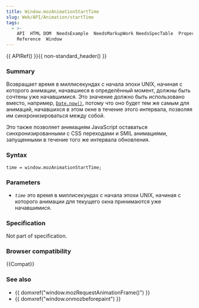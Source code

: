 ```yaml
---
title: Window.mozAnimationStartTime
slug: Web/API/Animation/startTime
tags:
  - >-
    API  HTML DOM  NeedsExample  NeedsMarkupWork NeedsSpecTable  Property 
    Reference  Window
---
```


{{ APIRef() }}{{ non-standard_header() }}

### Summary

Возвращает время в миллисекундах с начала эпохи UNIX, начиная с которого анимации, начавшиеся в определённый момент, должны быть сочтены уже начавшимися. Это значение должно быть использовано вместо, например, [`Date.now()`](/en/JavaScript/Reference/Global_Objects/Date/now), потому что оно будет тем же самым для анимаций, начавшихся в этом окне в течение этого интервала, позволяя им синхронизироваться между собой.

Это также позволяет анимациям JavaScript оставаться синхронизированными с CSS переходами и SMIL анимациями, запущенными в течение того же интервала обновления.

### Syntax

```
time = window.mozAnimationStartTime;
```

### Parameters

- _`time`_ это время в миллисекундах с начала эпохи UNIX, начиная с которого анимации для текущего окна принимаются уже начавшимися.

### Specification

Not part of specification.

### Browser compatibility

{{Compat}}

### See also

- {{ domxref("window.mozRequestAnimationFrame()") }}
- {{ domxref("window.onmozbeforepaint") }}
